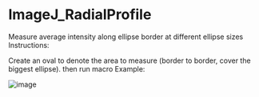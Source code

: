 # ImageJ_RadialProfile
Measure average intensity along ellipse border at different ellipse sizes
Instructions:

Create an oval to denote the area to measure (border to border, cover the biggest ellipse). then run macro
Example:

![image](https://user-images.githubusercontent.com/74852180/127754622-08ce059e-c33a-41b8-8c50-2a612204a795.png)

